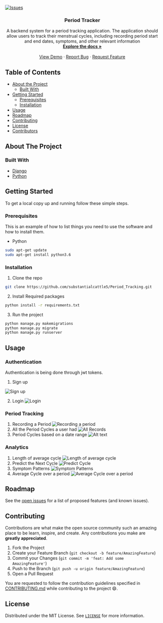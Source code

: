 [![Issues][issues-shield]][issues-url]

<!-- PROJECT LOGO -->

  <h3 align="center">Period Tracker</h3>

  <p align="center">
    A backend system for a period tracking application. The application should allow users to track their menstrual cycles, including recording period start and end dates, symptoms, and other relevant information
    <br />
    <a href="https://github.com/substantialcattle5/Period_Tracking"><strong>Explore the docs »</strong></a>
    <br />
    <br />
    <a href="https://github.com/substantialcattle5/Period_Tracking">View Demo</a>
    ·
    <a href="https://github.com/substantialcattle5/Period_Tracking/issues">Report Bug</a>
    ·
    <a href="https://github.com/substantialcattle5/Period_Tracking/issues">Request Feature</a>
  </p>
</p>

<!-- TABLE OF CONTENTS -->

## Table of Contents

- [About the Project](#about-the-project)
  - [Built With](#built-with)
- [Getting Started](#getting-started)
  - [Prerequisites](#prerequisites)
  - [Installation](#installation)
- [Usage](#usage)
- [Roadmap](#roadmap)
- [Contributing](#contributing)
- [License](#license)
- [Contributors](#contributors-)

<!-- ABOUT THE PROJECT -->

## About The Project

### Built With

- [Django]()
- [Python]()

<!-- GETTING STARTED -->

## Getting Started

To get a local copy up and running follow these simple steps.

### Prerequisites

This is an example of how to list things you need to use the software and how to install them.

- Python

```sh
sudo apt-get update
sudo apt-get install python3.6
```

### Installation

1. Clone the repo

```sh
git clone https://github.com/substantialcattle5/Period_Tracking.git
```

2. Install Required packages

```sh
python install -r requirements.txt
```

3. Run the project

```sh
python manage.py makemigrations
python manage.py migrate
python manage.py runserver

```

<!-- USAGE EXAMPLES -->

## Usage

### Authentication

Authentication is being done through jwt tokens.

1. Sign up

![Sign up](assets/signup.png)

2. Login
   ![Login](assets/login.png)

### Period Tracking

1. Recording a Period
   ![Recording a period](assets/record.png)
2. All the Period Cycles a user had
   ![All Records](assets/all_record.png)
3. Period Cycles based on a date range
   ![Alt text](assets/records_based_on_range.png)

### Analytics

1. Length of average cycle
   ![Length of average cycle](assets/avg_cycle.png)
2. Predict the Next Cycle
   ![Predict Cycle](assets/next_period_date.png)
3. Symptom Patterns
   ![Symptom Patterns](assets/patterns.png)
4. Average Cycle over a period
   ![Average Cycle over a period](assets/avg_cycle_over_range.png)

<!-- ROADMAP -->

## Roadmap

See the [open issues](https://github.com/substantialcattle5/Period_Tracking/issues) for a list of proposed features (and known issues).

<!-- CONTRIBUTING -->

## Contributing

Contributions are what make the open source community such an amazing place to be learn, inspire, and create. Any contributions you make are **greatly appreciated**.

1. Fork the Project
2. Create your Feature Branch (`git checkout -b feature/AmazingFeature`)
3. Commit your Changes (`git commit -m 'feat: Add some AmazingFeature'`)
4. Push to the Branch (`git push -u origin feature/AmazingFeature`)
5. Open a Pull Request

You are requested to follow the contribution guidelines specified in [CONTRIBUTING.md](./CONTRIBUTING.md) while contributing to the project :smile:.

<!-- LICENSE -->

## License

Distributed under the MIT License. See [`LICENSE`](./LICENSE) for more information.

<!-- MARKDOWN LINKS & IMAGES -->
<!-- https://www.markdownguide.org/basic-syntax/#reference-style-links -->

[csivitu-shield]: https://img.shields.io/badge/csivitu-csivitu-blue
[csivitu-url]: https://csivit.com
[issues-shield]: https://img.shields.io/github/issues/substantialcattle5/Period_Tracking.svg?style=flat-square
[issues-url]: https://github.com/substantialcattle5/Period_Tracking/issues
